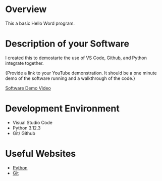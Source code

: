 # Overview

This a basic Hello Word program. 

# Description of your Software

I created this to demostarte the use of VS Code, Github, and Python integrate together.

{Provide a link to your YouTube demonstration.  It should be a one minute demo of the software running and a walkthrough of the code.}

[Software Demo Video](https://youtu.be/OGMrAnndznY)

# Development Environment

* Visual Studio Code
* Python 3.12.3
* Git/ Github

# Useful Websites

* [Python](https://www.python.org/downloads/)
* [Git](https://git-scm.com/)